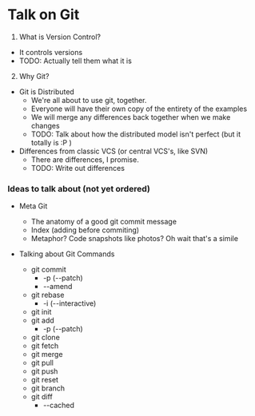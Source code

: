 Talk on Git
===========

1. What is Version Control?
  - It controls versions
  - TODO: Actually tell them what it is

2. Why Git?
  - Git is Distributed
    - We're all about to use git, together.
    - Everyone will have their own copy of the entirety of the examples
    - We will merge any differences back together when we make changes
    - TODO: Talk about how the distributed model isn't perfect (but it totally is :P )
  - Differences from classic VCS (or central VCS's, like SVN)
    - There are differences, I promise.
    - TODO: Write out differences


### Ideas to talk about (not yet ordered)

- Meta Git
  - The anatomy of a good git commit message
  - Index (adding before commiting)
  - Metaphor? Code snapshots like photos? Oh wait that's a simile

- Talking about Git Commands
  - git commit
    - -p (--patch)
    - --amend
  - git rebase
    - -i (--interactive)
  - git init
  - git add
    - -p (--patch)
  - git clone
  - git fetch
  - git merge
  - git pull
  - git push
  - git reset
  - git branch
  - git diff
    - --cached
